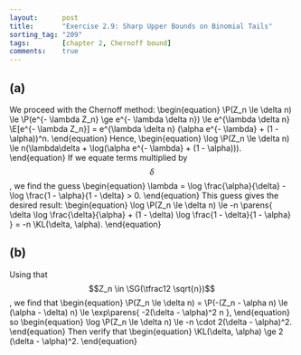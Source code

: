 ```yaml
---
layout:      post
title:       "Exercise 2.9: Sharp Upper Bounds on Binomial Tails"
sorting_tag: "209"
tags:        [chapter 2, Chernoff bound]
comments:    true
---
```


## (a)

We proceed with the Chernoff method:
\begin{equation}
    \P(Z_n \le \delta n)
    \le \P(e^{- \lambda Z_n} \ge e^{- \lambda \delta n})
    \le e^{\lambda \delta n} \E[e^{- \lambda Z_n}]
    = e^{\lambda \delta n} (\alpha e^{- \lambda} + (1 - \alpha))^n.
\end{equation}
Hence,
\begin{equation}
    \log \P(Z_n \le \delta n)
    \le n(\lambda\delta + \log(\alpha e^{- \lambda} + (1 - \alpha))).
\end{equation}
If we equate terms multiplied by $$\delta$$,
we find the guess
\begin{equation}
    \lambda = \log \frac{\alpha}{\delta} - \log \frac{1 - \alpha}{1 - \delta} > 0.
\end{equation}
This guess gives the desired result:
\begin{equation}
    \log \P(Z_n \le \delta n)
    \le -n \parens{
        \delta \log \frac{\delta}{\alpha}
        + (1 - \delta) \log \frac{1 - \delta}{1 - \alpha}
    }
    = -n \KL(\delta, \alpha).
\end{equation}

## (b)

Using that $$Z_n \in \SG(\tfrac12 \sqrt{n})$$, we find that
\begin{equation}
    \P(Z_n \le \delta n)
    = \P(-(Z_n - \alpha n) \le (\alpha - \delta) n)
    \le \exp\parens{
        -2(\delta - \alpha)^2 n
    },
\end{equation}
so
\begin{equation}
    \log \P(Z_n \le \delta n)
    \le -n \cdot 2(\delta - \alpha)^2.
\end{equation}
Then verify that
\begin{equation}
    \KL(\delta, \alpha) \ge 2 (\delta - \alpha)^2.
\end{equation}
